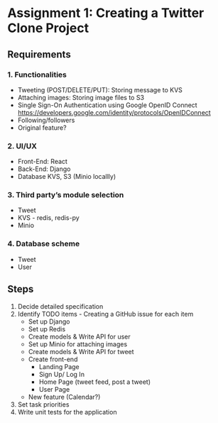 # Assignment 1: Creating a Twitter Clone Project

## Requirements

### 1. Functionalities

* Tweeting (POST/DELETE/PUT): Storing message to KVS
* Attaching images: Storing image files to S3
* Single Sign-On Authentication using Google OpenID Connect <https://developers.google.com/identity/protocols/OpenIDConnect>
* Following/followers
* Original feature?

### 2. UI/UX
* Front-End: React
* Back-End: Django
* Database KVS, S3 (Minio locallly)

### 3. Third party’s module selection

* Tweet
* KVS - redis, redis-py
* Minio

### 4. Database scheme
* Tweet
* User

## Steps
1. Decide detailed specification
1. Identify TODO items - Creating a GitHub issue for each item
    * Set up Django
    * Set up Redis
    * Create models & Write API for user
    * Set up Minio for attaching images
    * Create models & Write API for tweet
    * Create front-end
        * Landing Page
        * Sign Up/ Log In
        * Home Page (tweet feed, post a tweet)
        * User Page
    * New feature (Calendar?)
1. Set task priorities
1. Write unit tests for the application
